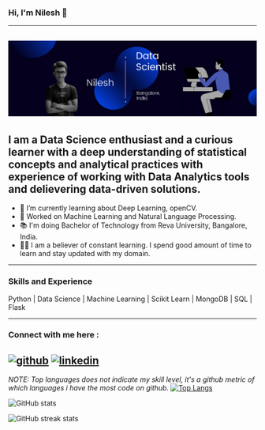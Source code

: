 ### Hi, I'm Nilesh 👋
---
![](https://github.com/nilesh170/nilesh170/blob/main/Banner.png)
---
I am a Data Science enthusiast and a curious learner with a deep understanding of statistical concepts and analytical practices with experience of working with Data Analytics tools and delievering data-driven solutions.
---
- 🌱 I’m currently learning about Deep Learning, openCV. 
- 💪 Worked on Machine Learning and Natural Language Processing.
- 📚 I'm doing Bachelor of Technology from Reva University, Bangalore, India.
- 👨‍💻 I am a believer of constant learning. I spend good amount of time to learn and stay updated with my domain.
---
### Skills and Experience

Python | Data Science | Machine Learning | Scikit Learn | MongoDB | SQL | Flask

---
### Connect with me here : 
[<img src='https://cdn.jsdelivr.net/npm/simple-icons@3.0.1/icons/github.svg' alt='github' height='40'>](https://github.com/nilesh170)  [<img src='https://cdn.jsdelivr.net/npm/simple-icons@3.0.1/icons/linkedin.svg' alt='linkedin' height='40'>](https://www.linkedin.com/in/nilesh17//)  
---
_NOTE: Top languages does not indicate my skill level, it's a github metric of which languages i have the most code on github._
[![Top Langs](https://github-readme-stats.vercel.app/api/top-langs/?username=nilesh170)](https://github.com/anuraghazra/github-readme-stats)

![GitHub stats](https://github-readme-stats.vercel.app/api?username=nilesh170&show_icons=true)  

![GitHub streak stats](https://github-readme-streak-stats.herokuapp.com/?user=nilesh170)  
